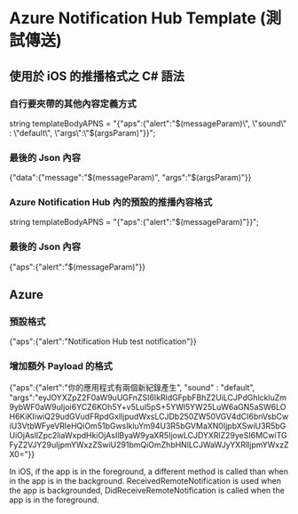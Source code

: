 #  Azure Notification Hub Template (測試傳送)

## 使用於 iOS 的推播格式之 C# 語法

### 自行要夾帶的其他內容定義方式

string templateBodyAPNS = "{\"aps\":{\"alert\":\"$(messageParam)\", \"sound\" : \"default\", \"args\":\"$(argsParam)\"}}";

### 最後的 Json 內容

{"data":{"message":"$(messageParam)", "args":"$(argsParam)"}}

### Azure Notification Hub 內的預設的推播內容格式

string templateBodyAPNS = "{\"aps\":{\"alert\":\"$(messageParam)\"}}";

### 最後的 Json 內容

{"aps":{"alert":"$(messageParam)"}}



## Azure

### 預設格式

 {"aps":{"alert":"Notification Hub test notification"}}

### 增加額外 Payload 的格式

{"aps":{"alert":"你的應用程式有兩個新紀錄產生", "sound" : "default", "args":"eyJOYXZpZ2F0aW9uUGFnZSI6IkRldGFpbFBhZ2UiLCJPdGhlckluZm9ybWF0aW9uIjoi6YCZ6KOh5Y+v5Lul5pS+5YWl5YW25LuW6aGN5aSW6LOH6KiKIiwiQ29udGVudFRpdGxlIjpudWxsLCJDb250ZW50VGV4dCI6bnVsbCwiU3VtbWFyeVRleHQiOm51bGwsIkluYm94U3R5bGVMaXN0IjpbXSwiU3R5bGUiOjAsIlZpc2liaWxpdHkiOjAsIlByaW9yaXR5IjowLCJDYXRlZ29yeSI6MCwiTGFyZ2VJY29uIjpmYWxzZSwiU291bmQiOmZhbHNlLCJWaWJyYXRlIjpmYWxzZX0="}}

In iOS, if the app is in the foreground, a different method is called than when in the app is in the background. ReceivedRemoteNotification is used when the app is backgrounded, DidReceiveRemoteNotification is called when the app is in the foreground.


